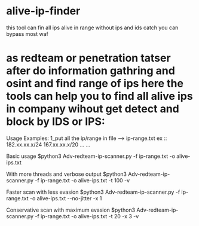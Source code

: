 # alive-ip-finder
this tool can fin all ips  alive in range without ips and ids  catch you  can bypass most  waf 


# as redteam or penetration tatser after  do information gathring and osint and find range of ips here the tools can help you to find all alive ips in company wihout get detect and block by IDS or IPS:

Usage Examples:
1_put all the ip/range in file  --> ip-range.txt
ex ::
182.xx.xx.x/24
167.xx.xx.x/20
...
...

 Basic usage
$python3 Adv-redteam-ip-scanner.py -f ip-range.txt -o alive-ips.txt

 With more threads and verbose output
$python3 Adv-redteam-ip-scanner.py -f ip-range.txt -o alive-ips.txt -t 100 -v

 Faster scan with less evasion
$python3 Adv-redteam-ip-scanner.py -f ip-range.txt -o alive-ips.txt --no-jitter -x 1

Conservative scan with maximum evasion
$python3 Adv-redteam-ip-scanner.py -f ip-range.txt -o alive-ips.txt -t 20 -x 3 -v

